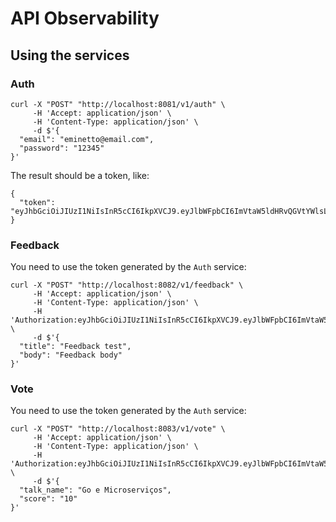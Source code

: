 # API Observability

## Using the services

### Auth

```
curl -X "POST" "http://localhost:8081/v1/auth" \
     -H 'Accept: application/json' \
     -H 'Content-Type: application/json' \
     -d $'{
  "email": "eminetto@email.com",
  "password": "12345"
}'

```

The result should be a token, like:

```
{
  "token": "eyJhbGciOiJIUzI1NiIsInR5cCI6IkpXVCJ9.eyJlbWFpbCI6ImVtaW5ldHRvQGVtYWlsLmNvbSIsImV4cCI6MTY4MDg3NjQ2MiwiaWF0IjoxNjgwODcyODMyLCJuYmYiOjE2ODA4NzI4MzJ9.AKHLqTXxiQiTO1mSAZg9yO55pRwgADYdRE8sepWcO3w"
}
```

### Feedback

You need to use the token generated by the ```Auth``` service:

```
curl -X "POST" "http://localhost:8082/v1/feedback" \
     -H 'Accept: application/json' \
     -H 'Content-Type: application/json' \
	 -H 'Authorization:eyJhbGciOiJIUzI1NiIsInR5cCI6IkpXVCJ9.eyJlbWFpbCI6ImVtaW5ldHRvQGVtYWlsLmNvbSIsImV4cCI6MTY4MDg3NjQ2MiwiaWF0IjoxNjgwODcyODMyLCJuYmYiOjE2ODA4NzI4MzJ9.AKHLqTXxiQiTO1mSAZg9yO55pRwgADYdRE8sepWcO3w' \
     -d $'{
  "title": "Feedback test",
  "body": "Feedback body"
}'
```

### Vote

You need to use the token generated by the ```Auth``` service:

```
curl -X "POST" "http://localhost:8083/v1/vote" \
     -H 'Accept: application/json' \
     -H 'Content-Type: application/json' \
	 -H 'Authorization:eyJhbGciOiJIUzI1NiIsInR5cCI6IkpXVCJ9.eyJlbWFpbCI6ImVtaW5ldHRvQGVtYWlsLmNvbSIsImV4cCI6MTY4MDg3NjQ2MiwiaWF0IjoxNjgwODcyODMyLCJuYmYiOjE2ODA4NzI4MzJ9.AKHLqTXxiQiTO1mSAZg9yO55pRwgADYdRE8sepWcO3w' \
     -d $'{
  "talk_name": "Go e Microserviços",
  "score": "10"
}'
```

